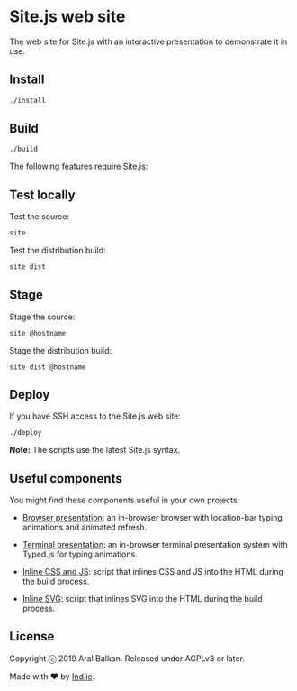 # Site.js web site

The web site for Site.js with an interactive presentation to demonstrate it in use.

## Install

```sh
./install
```

## Build

```sh
./build
```

The following features require [Site.js](https://sitejs.org):

## Test locally

Test the source:

```sh
site
```

Test the distribution build:

```sh
site dist
```

## Stage

Stage the source:

```sh
site @hostname
```

Stage the distribution build:

```
site dist @hostname
```

## Deploy

If you have SSH access to the Site.js web site:

```sh
./deploy
```

__Note:__ The scripts use the latest Site.js syntax.

## Useful components

You might find these components useful in your own projects:

  * [Browser presentation](js/browser-presentation.js): an in-browser browser with location-bar typing animations and animated refresh.

  * [Terminal presentation](js/terminal-presentation.js): an in-browser terminal presentation system with Typed.js for typing animations.

  * [Inline CSS and JS](_build/inline-css-and-js.js): script that inlines CSS and JS into the HTML during the build process.

  * [Inline SVG](_build/inline-svg.js): script that inlines SVG into the HTML during the build process.

## License

Copyright ⓒ 2019 Aral Balkan. Released under AGPLv3 or later.

Made with ♥ by [Ind.ie](https://ind.ie).